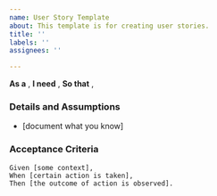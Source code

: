 ```yaml
---
name: User Story Template
about: This template is for creating user stories.
title: ''
labels: ''
assignees: ''

---
```


**As a** ,
**I need** ,
**So that** ,
   
 ### Details and Assumptions
 * [document what you know]
   
 ### Acceptance Criteria  
   
 ```gherkin
 Given [some context],
 When [certain action is taken],
 Then [the outcome of action is observed].
```
